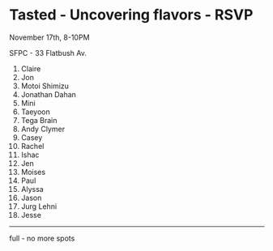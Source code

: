 # Tasted - Uncovering flavors - RSVP

November 17th, 8-10PM

SFPC - 33 Flatbush Av.

1.  Claire
2.  Jon
3.  Motoi Shimizu
4.  Jonathan Dahan
5.  Mini
6.  Taeyoon
7.  Tega Brain
8.  Andy Clymer
9.  Casey
10.  Rachel
11.  Ishac
12.  Jen
13.  Moises
14.  Paul
15.  Alyssa
16.  Jason
17.  Jurg Lehni
18.  Jesse

---------------------------------------------------------------------------

full - no more spots